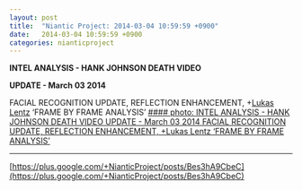 ```yaml
---
layout: post
title:  "Niantic Project: 2014-03-04 10:59:59 +0900"
date:   2014-03-04 10:59:59 +0900
categories: nianticproject
---
```

**INTEL ANALYSIS - HANK JOHNSON DEATH VIDEO**

**UPDATE - March 03 2014**

FACIAL RECOGNITION UPDATE, REFLECTION ENHANCEMENT, +[Lukas Lentz](https://plus.google.com/105378166372698460208 "") ‘FRAME BY FRAME ANALYSIS’
[#### photo: INTEL ANALYSIS - HANK JOHNSON DEATH VIDEO
UPDATE - March 03 2014
FACIAL RECOGNITION UPDATE, REFLECTION ENHANCEMENT, +Lukas Lentz ‘FRAME BY FRAME ANALYSIS’](https://lh4.googleusercontent.com/-QePNIrkdfYQ/UxUzhg4UmQI/AAAAAAAAX1o/7Mbg4qfFUq8/w1200-h1553/LentzAnalysis.png "")
- - -
[https://plus.google.com/+NianticProject/posts/Bes3hA9CbeC](https://plus.google.com/+NianticProject/posts/Bes3hA9CbeC)
